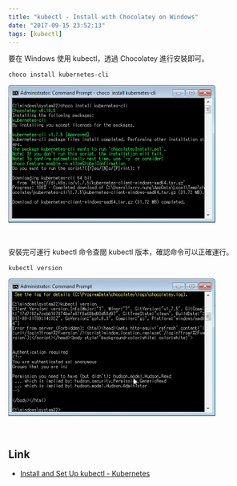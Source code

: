 ```yaml
---
title: "kubectl - Install with Chocolatey on Windows"
date: "2017-09-15 23:52:13"
tags: [kubectl]
---
```



要在 Windows 使用 kubectl，透過 Chocolatey 進行安裝即可。  

<!-- More -->

    choco install kubernetes-cli

![1.png](1.png)

<br/>


安裝完可運行 kubectl 命令查閱 kubectl 版本，確認命令可以正確運行。  

    kubectl version

![2.png](2.png)

<br/>


Link
----
* [Install and Set Up kubectl - Kubernetes](https://kubernetes.io/docs/tasks/tools/install-kubectl/)
